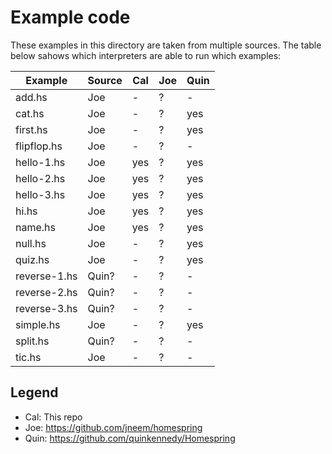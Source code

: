 # Example code

These examples in this directory are taken from multiple sources.
The table below sahows which interpreters are able to run which examples:

| Example      | Source   | Cal | Joe | Quin |
| ------------ | -------- | --- | --- | ---- |
| add.hs       | Joe      | -   | ?   | -    |
| cat.hs       | Joe      | -   | ?   | yes  |
| first.hs     | Joe      | -   | ?   | yes  |
| flipflop.hs  | Joe      | -   | ?   | -    |
| hello-1.hs   | Joe      | yes | ?   | yes  |
| hello-2.hs   | Joe      | yes | ?   | yes  |
| hello-3.hs   | Joe      | yes | ?   | yes  |
| hi.hs        | Joe      | yes | ?   | yes  |
| name.hs      | Joe      | yes | ?   | yes  |
| null.hs      | Joe      | -   | ?   | yes  |
| quiz.hs      | Joe      | -   | ?   | yes  |
| reverse-1.hs | Quin?    | -   | ?   | -    |
| reverse-2.hs | Quin?    | -   | ?   | -    |
| reverse-3.hs | Quin?    | -   | ?   | -    |
| simple.hs    | Joe      | -   | ?   | yes  |
| split.hs     | Quin?    | -   | ?   | -    |
| tic.hs       | Joe      | -   | ?   | -    |


## Legend

* Cal: This repo
* Joe: https://github.com/jneem/homespring
* Quin: https://github.com/quinkennedy/Homespring
